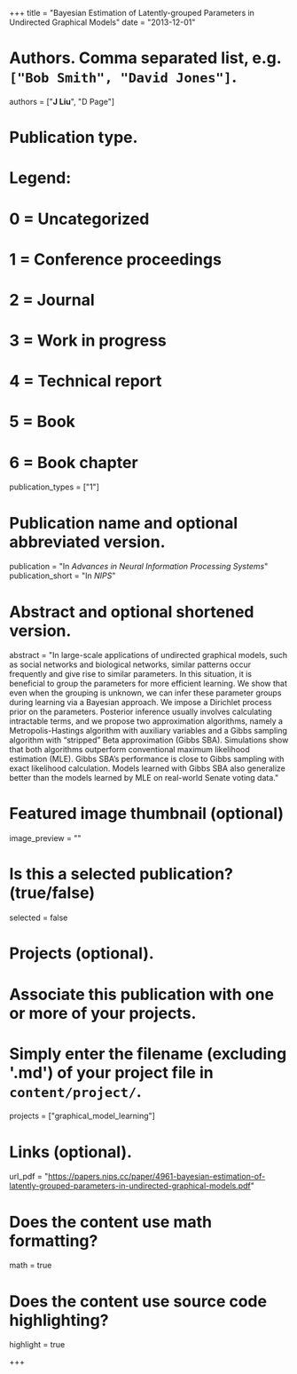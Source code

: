 +++
title = "Bayesian Estimation of Latently-grouped Parameters in Undirected Graphical Models"
date = "2013-12-01"

# Authors. Comma separated list, e.g. `["Bob Smith", "David Jones"]`.
authors = ["__J Liu__", "D Page"]

# Publication type.
# Legend:
# 0 = Uncategorized
# 1 = Conference proceedings
# 2 = Journal
# 3 = Work in progress
# 4 = Technical report
# 5 = Book
# 6 = Book chapter
publication_types = ["1"]

# Publication name and optional abbreviated version.
publication = "In *Advances in Neural Information Processing Systems*"
publication_short = "In *NIPS*"

# Abstract and optional shortened version.
abstract = "In large-scale applications of undirected graphical models, such as social networks and biological networks, similar patterns occur frequently and give rise to similar parameters. In this situation, it is beneficial to group the parameters for more efficient learning. We show that even when the grouping is unknown, we can infer these parameter groups during learning via a Bayesian approach. We impose a Dirichlet process prior on the parameters. Posterior inference usually involves calculating intractable terms, and we propose two approximation algorithms, namely a Metropolis-Hastings algorithm with auxiliary variables and a Gibbs sampling algorithm with “stripped” Beta approximation (Gibbs SBA). Simulations show that both algorithms outperform conventional maximum likelihood estimation (MLE). Gibbs SBA’s performance is close to Gibbs sampling with exact likelihood calculation. Models learned with Gibbs SBA also generalize better than the models learned by MLE on real-world Senate voting data."

# Featured image thumbnail (optional)
image_preview = ""

# Is this a selected publication? (true/false)
selected = false

# Projects (optional).
#   Associate this publication with one or more of your projects.
#   Simply enter the filename (excluding '.md') of your project file in `content/project/`.
projects = ["graphical_model_learning"]

# Links (optional).
url_pdf = "https://papers.nips.cc/paper/4961-bayesian-estimation-of-latently-grouped-parameters-in-undirected-graphical-models.pdf"

# Does the content use math formatting?
math = true

# Does the content use source code highlighting?
highlight = true

+++

